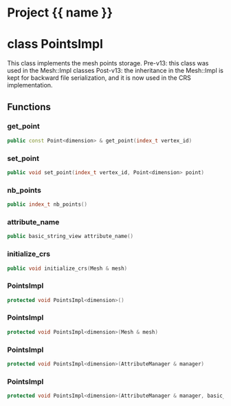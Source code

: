 <script setup>
import {useRoute} from 'vitepress'
const {path} = useRoute()
const tokens = path.split('/')
const words = tokens[2].split('-');
for (let i = 0; i < words.length; i++) {
    words[i] = words[i].charAt(0).toUpperCase() + words[i].slice(1);
    words[i] = words[i].replace('geode', 'Geode')
}
const name = words.join('-');
</script>
# Project {{ name }}

# class PointsImpl


 This class implements the mesh points storage. Pre-v13: this class was used in the Mesh::Impl classes Post-v13: the inheritance in the Mesh::Impl is kept for backward file serialization, and it is now used in the CRS implementation.



## Functions

### get_point

```cpp
public const Point<dimension> & get_point(index_t vertex_id)
```


### set_point

```cpp
public void set_point(index_t vertex_id, Point<dimension> point)
```


### nb_points

```cpp
public index_t nb_points()
```


### attribute_name

```cpp
public basic_string_view attribute_name()
```


### initialize_crs

```cpp
public void initialize_crs(Mesh & mesh)
```


### PointsImpl

```cpp
protected void PointsImpl<dimension>()
```


### PointsImpl

```cpp
protected void PointsImpl<dimension>(Mesh & mesh)
```


### PointsImpl

```cpp
protected void PointsImpl<dimension>(AttributeManager & manager)
```


### PointsImpl

```cpp
protected void PointsImpl<dimension>(AttributeManager & manager, basic_string_view attribute_name)
```




